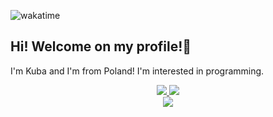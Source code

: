 ![wakatime](https://wakatime.com/badge/user/29588d82-8771-4fcd-a301-6a9b9976125e.svg)
 ## Hi! Welcome on my profile!👋
 I'm Kuba and I'm from Poland! I'm interested in programming.
<div align="center">
  <a href="https://discord.com/users/404217213873029120">
 <img src="https://lanyard.cnrad.dev/api/404217213873029120">
 </a>
  <a href="https://github.com/xKubsoneQ"><img src="https://github-readme-stats.vercel.app/api?username=xKubsoneQ&show_icons=true&theme=dark"></a><br>
  <a href="https://github.com/xKubsoneQ"><img src="https://github-readme-stats.vercel.app/api/top-langs/?username=xKubsoneQ&theme=dark"></a><br>
</div>
